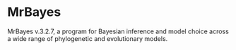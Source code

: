# MrBayes
 MrBayes v.3.2.7, a program for Bayesian inference and model choice across a wide range of phylogenetic and evolutionary models.
